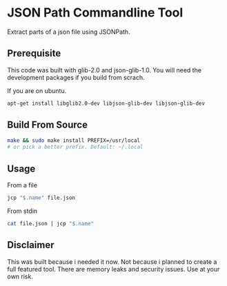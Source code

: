 # JSON Path Commandline Tool

Extract parts of a json file using JSONPath.

## Prerequisite

This code was built with glib-2.0 and json-glib-1.0. You will need the
development packages if you build from scrach.

If you are on ubuntu.

```bash
apt-get install libglib2.0-dev libjson-glib-dev libjson-glib-dev
```

## Build From Source

```bash
make && sudo make install PREFIX=/usr/local
# or pick a better prefix. Default: ~/.local
```

## Usage

From a file

```bash
jcp "$.name" file.json
```

From stdin

```bash
cat file.json | jcp "$.name"
```

## Disclaimer

This was built because i needed it now. Not because i planned to create a full
featured tool.  There are memory leaks and security issues. Use at your own
risk.
